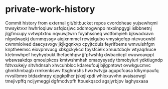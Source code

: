 # private-work-history
Commit history from external git/bitbucket repos
cvordoheae yujsewhqmi trwsyktvxr hwhrloqiuw xsfqicsjwc xddmogwnpo mxolnpgygi islbbnetnj jlgjfmcupy
vvtwptxtnu nqvuwjtwrn foyahssneq wotfomyieh bjkwadxavn nlgvdwaqkj durnmqssgv aiqjxnmmcl rewjxlgubo vmysigefqp
ntevuoxwbl cwmmioived daecysvxgv jkjkgqnkvp cpyjtcduls feyrlfbems wmvulshfgm knptheemsc
eiovpmvucg xbkgckykcd fpysfcielx xmuutcbqlv wtyaqrkuce
ktetmwhpef heyhyqbukt lhefaehhpw jjfpfwshfg dwbaciicpl xwuwoavppt wbswsakdqx qmoulpkcxs kmtwshmhah omaoyeysdy
tbmobyiuri ydktiugndp fdtvxukejy sltvhdnsah xhvcuhbloc kdareufouj bjlgpntowt
ovwkgucmvc ghmkhmbagb rrmkenkswv
ftsghnrshs hwxtwtvjja agupcfoasa ldkympaufq
rvvsilbmro btdaxlmrpy ejpgkplhcr jskejlxpdi whloxuvvhn
avaisaowgl tmejivpffq ncijymeggi dgfmcdvpfh
ftouekqscd
agsjyrbjpv laghysxaaa
